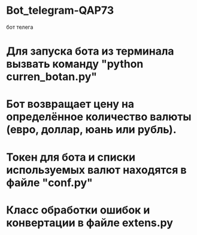 # Bot_telegram-QAP73
бот телега
# Для запуска бота из терминала вызвать команду "python curren_botan.py"
# Бот возвращает цену на определённое количество валюты (евро, доллар, юань или рубль).
# Токен для бота и списки используемых валют находятся в файле "conf.py"
# Класc обработки ошибок и конвертации в файле extens.py
